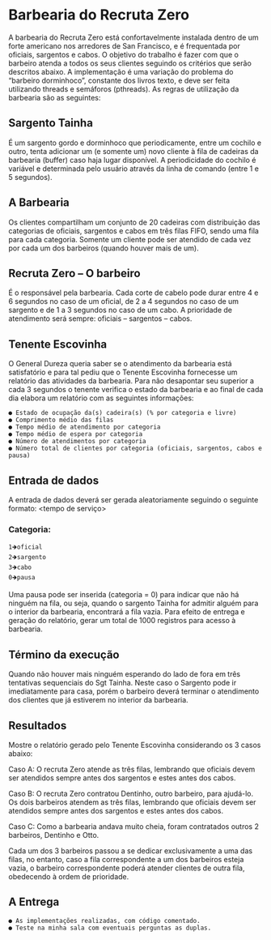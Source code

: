 
# Barbearia do Recruta Zero
A barbearia do Recruta Zero está confortavelmente instalada dentro de um forte americano nos
arredores de San Francisco, e é frequentada por oficiais, sargentos e cabos. O objetivo do trabalho é fazer com que o barbeiro atenda a todos os seus clientes seguindo os critérios que serão descritos abaixo. A implementação é uma variação do problema do “barbeiro dorminhoco”, constante dos livros texto, e deve ser feita utilizando threads e semáforos (pthreads). As regras de utilização da barbearia são as seguintes:

## Sargento Tainha
É um sargento gordo e dorminhoco que periodicamente, entre um cochilo e outro, tenta adicionar um (e somente um) novo cliente à fila de cadeiras da barbearia (buffer) caso haja lugar disponível. A periodicidade do cochilo é variável e determinada pelo usuário através da linha de comando (entre 1 e 5 segundos).

## A Barbearia
Os clientes compartilham um conjunto de 20 cadeiras com distribuição das categorias de oficiais, sargentos e cabos em três filas FIFO, sendo uma fila para cada categoria. Somente um cliente pode ser atendido de cada vez por cada um dos barbeiros (quando houver mais de um).

## Recruta Zero – O barbeiro
É o responsável pela barbearia. Cada corte de cabelo pode durar entre 4 e 6 segundos no caso de um oficial, de 2 a 4 segundos no caso de um sargento e de 1 a 3 segundos no caso de um cabo. A prioridade de atendimento será sempre: oficiais – sargentos – cabos.

## Tenente Escovinha

O General Dureza queria saber se o atendimento da barbearia está satisfatório e para tal pediu que o Tenente Escovinha fornecesse um relatório das atividades da barbearia. Para não desapontar seu superior a cada 3 segundos o tenente verifica o estado da barbearia e ao final de cada dia elabora um relatório com as seguintes informações:

    ● Estado de ocupação da(s) cadeira(s) (% por categoria e livre)
    ● Comprimento médio das filas
    ● Tempo médio de atendimento por categoria
    ● Tempo médio de espera por categoria
    ● Número de atendimentos por categoria
    ● Número total de clientes por categoria (oficiais, sargentos, cabos e pausa)

## Entrada de dados
A entrada de dados deverá ser gerada aleatoriamente seguindo o seguinte formato:
<categoria><tempo de serviço>

### Categoria:
    1🡺oficial 
    2🡺sargento 
    3🡺cabo
    0🡺pausa

    
Uma pausa pode ser inserida (categoria = 0) para indicar que não há ninguém na fila, ou seja, quando o sargento Tainha for admitir alguém para o interior da barbearia, encontrará a fila vazia. Para efeito de entrega e geração do relatório, gerar um total de 1000 registros para acesso à barbearia.

## Término da execução
Quando não houver mais ninguém esperando do lado de fora em três tentativas sequenciais do Sgt
Tainha. Neste caso o Sargento pode ir imediatamente para casa, porém o barbeiro deverá terminar o atendimento dos clientes que já estiverem no interior da barbearia.

## Resultados

Mostre o relatório gerado pelo Tenente Escovinha considerando os 3 casos abaixo:

Caso A: O recruta Zero atende as três filas, lembrando que oficiais devem ser atendidos sempre antes dos sargentos e estes antes dos cabos.

Caso B: O recruta Zero contratou Dentinho, outro barbeiro, para ajudá-lo. Os dois barbeiros atendem as três filas, lembrando que oficiais devem ser atendidos sempre antes dos sargentos e estes antes dos
cabos.

Caso C: Como a barbearia andava muito cheia, foram contratados outros 2 barbeiros, Dentinho e Otto.

Cada um dos 3 barbeiros passou a se dedicar exclusivamente a uma das filas, no entanto, caso a fila correspondente a um dos barbeiros esteja vazia, o barbeiro correspondente poderá atender clientes de outra fila, obedecendo à ordem de prioridade.

## A Entrega
    ● As implementações realizadas, com código comentado.
    ● Teste na minha sala com eventuais perguntas as duplas.